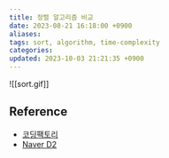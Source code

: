 ```yaml
---
title: 정렬 알고리즘 비교
date: 2023-08-21 16:18:00 +0900
aliases: 
tags: sort, algorithm, time-complexity
categories: 
updated: 2023-10-03 21:21:35 +0900
---
```


![[sort.gif]]

## Reference

- [코딩팩토리](https://coding-factory.tistory.com/615)
- [Naver D2](https://d2.naver.com/helloworld/0315536)
